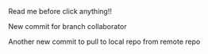 Read me before click anything!!

New commit for branch collaborator

Another new commit to pull to local repo from remote repo
